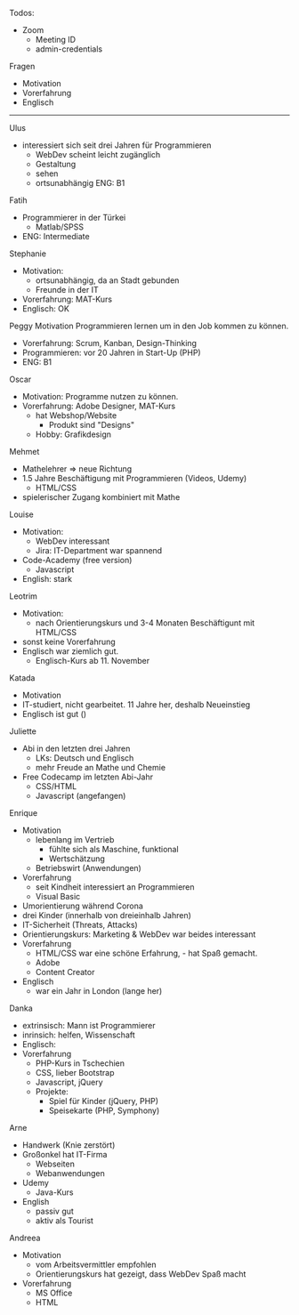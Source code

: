 Todos:
- Zoom 
  - Meeting ID 
  - admin-credentials

Fragen
- Motivation
- Vorerfahrung
- Englisch

---

Ulus
- interessiert sich seit drei Jahren für Programmieren
  - WebDev scheint leicht zugänglich
  - Gestaltung
  - sehen
  - ortsunabhängig
ENG: B1

Fatih
- Programmierer in der Türkei
  - Matlab/SPSS
- ENG: Intermediate

Stephanie
- Motivation: 
  - ortsunabhängig, da an Stadt gebunden
  - Freunde in der IT
- Vorerfahrung: MAT-Kurs
- Englisch: OK

Peggy
Motivation Programmieren lernen um in den Job kommen zu können.
- Vorerfahrung: Scrum, Kanban, Design-Thinking
- Programmieren: vor 20 Jahren in Start-Up (PHP)
- ENG: B1

Oscar
- Motivation: Programme nutzen zu können.
- Vorerfahrung: Adobe Designer, MAT-Kurs
  - hat Webshop/Website 
    - Produkt sind "Designs"
  - Hobby: Grafikdesign

Mehmet
- Mathelehrer
  => neue Richtung
- 1.5 Jahre Beschäftigung mit Programmieren (Videos, Udemy)
  - HTML/CSS
- spielerischer Zugang kombiniert mit Mathe

Louise
- Motivation: 
  - WebDev interessant
  - Jira: IT-Department war spannend
- Code-Academy (free version)
  - Javascript
- English: stark

Leotrim
- Motivation:
  - nach Orientierungskurs und 3-4 Monaten Beschäftigunt mit HTML/CSS
- sonst keine Vorerfahrung
- Englisch war ziemlich gut.
  - Englisch-Kurs ab 11. November

Katada
- Motivation
- IT-studiert, nicht gearbeitet. 11 Jahre her, deshalb Neueinstieg
- Englisch ist gut ()

Juliette
- Abi in den letzten drei Jahren
  - LKs: Deutsch und Englisch
  - mehr Freude an Mathe und Chemie
- Free Codecamp im letzten Abi-Jahr
  - CSS/HTML
  - Javascript (angefangen)

Enrique
- Motivation 
  - lebenlang im Vertrieb
    - fühlte sich als Maschine, funktional
    - Wertschätzung
  - Betriebswirt (Anwendungen)
- Vorerfahrung
  - seit Kindheit interessiert an Programmieren
  - Visual Basic
- Umorientierung während Corona
- drei Kinder (innerhalb von dreieinhalb Jahren)
- IT-Sicherheit (Threats, Attacks)
- Orientierungskurs: Marketing & WebDev war beides interessant
- Vorerfahrung
    - HTML/CSS war eine schöne Erfahrung, - hat Spaß gemacht.
    - Adobe
    - Content Creator
- Englisch
  - war ein Jahr in London (lange her)

Danka
- extrinsisch: Mann ist Programmierer
- inrinsich: helfen, Wissenschaft
- Englisch: 
- Vorerfahrung
  - PHP-Kurs in Tschechien
  - CSS, lieber Bootstrap
  - Javascript, jQuery
  - Projekte:
    - Spiel für Kinder (jQuery, PHP)
    - Speisekarte (PHP, Symphony)

Arne
- Handwerk (Knie zerstört)
- Großonkel hat IT-Firma
  - Webseiten
  - Webanwendungen
- Udemy 
  - Java-Kurs
- English
  - passiv gut
  - aktiv als Tourist 

Andreea
- Motivation
  - vom Arbeitsvermittler empfohlen
  - Orientierungskurs hat gezeigt, dass WebDev Spaß macht
- Vorerfahrung
  - MS Office
  - HTML
